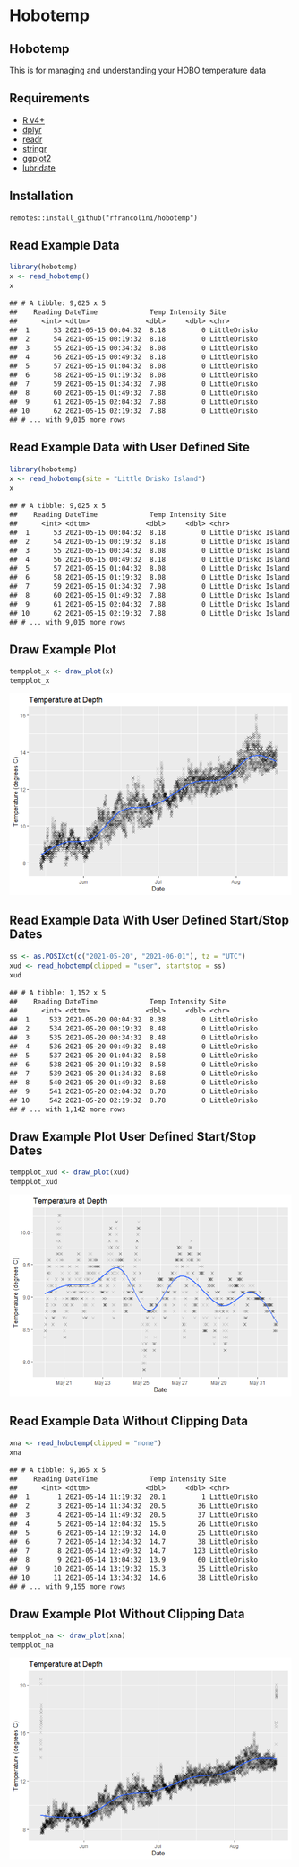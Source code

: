 Hobotemp
================

## Hobotemp

This is for managing and understanding your HOBO temperature data

## Requirements

-   [R v4+](https://www.r-project.org/)
-   [dplyr](https://CRAN.R-project.org/package=dplyr)
-   [readr](https://CRAN.R-project.org/package=readr)
-   [stringr](https://CRAN.R-project.org/package=stringr)
-   [ggplot2](https://CRAN.R-project.org/package=ggplot2)
-   [lubridate](https://CRAN.R-project.org/package=lubridate)

## Installation

    remotes::install_github("rfrancolini/hobotemp")

## Read Example Data

``` r
library(hobotemp)
x <- read_hobotemp()
x
```

    ## # A tibble: 9,025 x 5
    ##    Reading DateTime             Temp Intensity Site        
    ##      <int> <dttm>              <dbl>     <dbl> <chr>       
    ##  1      53 2021-05-15 00:04:32  8.18         0 LittleDrisko
    ##  2      54 2021-05-15 00:19:32  8.18         0 LittleDrisko
    ##  3      55 2021-05-15 00:34:32  8.08         0 LittleDrisko
    ##  4      56 2021-05-15 00:49:32  8.18         0 LittleDrisko
    ##  5      57 2021-05-15 01:04:32  8.08         0 LittleDrisko
    ##  6      58 2021-05-15 01:19:32  8.08         0 LittleDrisko
    ##  7      59 2021-05-15 01:34:32  7.98         0 LittleDrisko
    ##  8      60 2021-05-15 01:49:32  7.88         0 LittleDrisko
    ##  9      61 2021-05-15 02:04:32  7.88         0 LittleDrisko
    ## 10      62 2021-05-15 02:19:32  7.88         0 LittleDrisko
    ## # ... with 9,015 more rows

## Read Example Data with User Defined Site

``` r
library(hobotemp)
x <- read_hobotemp(site = "Little Drisko Island")
x
```

    ## # A tibble: 9,025 x 5
    ##    Reading DateTime             Temp Intensity Site                
    ##      <int> <dttm>              <dbl>     <dbl> <chr>               
    ##  1      53 2021-05-15 00:04:32  8.18         0 Little Drisko Island
    ##  2      54 2021-05-15 00:19:32  8.18         0 Little Drisko Island
    ##  3      55 2021-05-15 00:34:32  8.08         0 Little Drisko Island
    ##  4      56 2021-05-15 00:49:32  8.18         0 Little Drisko Island
    ##  5      57 2021-05-15 01:04:32  8.08         0 Little Drisko Island
    ##  6      58 2021-05-15 01:19:32  8.08         0 Little Drisko Island
    ##  7      59 2021-05-15 01:34:32  7.98         0 Little Drisko Island
    ##  8      60 2021-05-15 01:49:32  7.88         0 Little Drisko Island
    ##  9      61 2021-05-15 02:04:32  7.88         0 Little Drisko Island
    ## 10      62 2021-05-15 02:19:32  7.88         0 Little Drisko Island
    ## # ... with 9,015 more rows

## Draw Example Plot

``` r
tempplot_x <- draw_plot(x)
tempplot_x
```

![](README_files/figure-gfm/tempplot-1.png)<!-- -->

## Read Example Data With User Defined Start/Stop Dates

``` r
ss <- as.POSIXct(c("2021-05-20", "2021-06-01"), tz = "UTC")
xud <- read_hobotemp(clipped = "user", startstop = ss)
xud
```

    ## # A tibble: 1,152 x 5
    ##    Reading DateTime             Temp Intensity Site        
    ##      <int> <dttm>              <dbl>     <dbl> <chr>       
    ##  1     533 2021-05-20 00:04:32  8.38         0 LittleDrisko
    ##  2     534 2021-05-20 00:19:32  8.48         0 LittleDrisko
    ##  3     535 2021-05-20 00:34:32  8.48         0 LittleDrisko
    ##  4     536 2021-05-20 00:49:32  8.48         0 LittleDrisko
    ##  5     537 2021-05-20 01:04:32  8.58         0 LittleDrisko
    ##  6     538 2021-05-20 01:19:32  8.58         0 LittleDrisko
    ##  7     539 2021-05-20 01:34:32  8.68         0 LittleDrisko
    ##  8     540 2021-05-20 01:49:32  8.68         0 LittleDrisko
    ##  9     541 2021-05-20 02:04:32  8.78         0 LittleDrisko
    ## 10     542 2021-05-20 02:19:32  8.78         0 LittleDrisko
    ## # ... with 1,142 more rows

## Draw Example Plot User Defined Start/Stop Dates

``` r
tempplot_xud <- draw_plot(xud)
tempplot_xud
```

![](README_files/figure-gfm/tempplot_ud-1.png)<!-- -->

## Read Example Data Without Clipping Data

``` r
xna <- read_hobotemp(clipped = "none")
xna
```

    ## # A tibble: 9,165 x 5
    ##    Reading DateTime             Temp Intensity Site        
    ##      <int> <dttm>              <dbl>     <dbl> <chr>       
    ##  1       1 2021-05-14 11:19:32  20.1         1 LittleDrisko
    ##  2       3 2021-05-14 11:34:32  20.5        36 LittleDrisko
    ##  3       4 2021-05-14 11:49:32  20.5        37 LittleDrisko
    ##  4       5 2021-05-14 12:04:32  15.5        26 LittleDrisko
    ##  5       6 2021-05-14 12:19:32  14.0        25 LittleDrisko
    ##  6       7 2021-05-14 12:34:32  14.7        38 LittleDrisko
    ##  7       8 2021-05-14 12:49:32  14.7       123 LittleDrisko
    ##  8       9 2021-05-14 13:04:32  13.9        60 LittleDrisko
    ##  9      10 2021-05-14 13:19:32  15.3        35 LittleDrisko
    ## 10      11 2021-05-14 13:34:32  14.6        38 LittleDrisko
    ## # ... with 9,155 more rows

## Draw Example Plot Without Clipping Data

``` r
tempplot_na <- draw_plot(xna)
tempplot_na
```

![](README_files/figure-gfm/tempplot_na-1.png)<!-- -->
